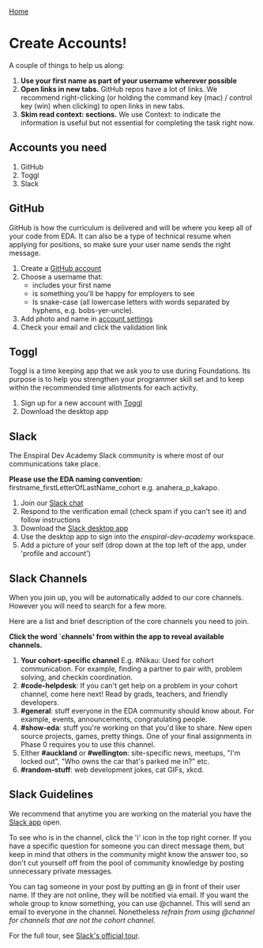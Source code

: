[Home](README.md)

# Create Accounts!

A couple of things to help us along:

1. **Use your first name as part of your username wherever possible**
2. **Open links in new tabs.** GitHub repos have a lot of links. We recommend right-clicking (or holding the command key (mac) / control key (win) when clicking) to open links in new tabs.
3. **Skim read context: sections.** We use Context: to indicate the information is useful but not essential for completing the task right now.

## Accounts you need

1. GitHub
2. Toggl
3. Slack

## GitHub
GitHub is how the curriculum is delivered and will be where you keep all of your code from EDA. It can also be a type of technical resume when applying for positions, so make sure your user name sends the right message.

1. Create a [GitHub account](https://github.com/)
2. Choose a username that:
    - includes your first name
    - is something you'll be happy for employers to see
    - Is snake-case (all lowercase letters with words separated by hyphens, e.g. bobs-yer-uncle).
3. Add photo and name in [account settings](https://github.com/settings/profile)
4. Check your email and click the validation link

## Toggl 
Toggl is a time keeping app that we ask you to use during Foundations. Its purpose is to help you strengthen your programmer skill set and to keep within the recommended time allotments for each activity. 

1. Sign up for a new account with [Toggl](https://toggl.com/)  
2. Download the desktop app 

## Slack
The Enspiral Dev Academy Slack community is where most of our communications take place.

__Please use the EDA naming convention:__
firstname_firstLetterOfLastName_cohort e.g. anahera_p_kakapo.

1. Join our [Slack chat](https://goo.gl/p25Pgw)  
2. Respond to the verification email (check spam if you can't see it) and follow instructions
4. Download the [Slack desktop app](https://slack.com/app)
5. Use the desktop app to sign into the _enspiral-dev-academy_ workspace.
6. Add a picture of your self (drop down at the top left of the app, under 'profile and account')

## Slack Channels
When you join up, you will be automatically added to our core channels. However you will need to search for a few more.

Here are a list and brief description of the core channels you need to join.

__Click the word `channels' from within the app to reveal available channels.__


1. **Your cohort-specific channel** E.g. #Nikau: Used for cohort communication. For example, finding a partner to pair with, problem solving, and checkin coordination.
2. **#code-helpdesk**: If you can't get help on a problem in your cohort channel, come here next! Read by grads, teachers, and friendly developers.
3. **#general**: stuff everyone in the EDA community should know about. For example, events, announcements, congratulating people.
4. **#show-eda**: stuff you're working on that you'd like to share. New open source projects, games, pretty things. One of your final assignments in Phase 0 requires you to use this channel.
5. Either **#auckland** or **#wellington**: site-specific news, meetups, "I'm locked out", "Who owns the car that's parked me in?" etc.
6. **#random-stuff**: web development jokes, cat GIFs, xkcd.


## Slack Guidelines

We recommend that anytime you are working on the material you have the [Slack app](https://slack.com/downloads) open.

To see who is in the channel, click the 'i' icon in the top right corner. If you have a specific question for someone you can direct message them, but keep in mind that others in the community might know the answer too, so don't cut yourself off from the pool of community knowledge by posting unnecessary private messages.

You can tag someone in your post by putting an @ in front of their user name. If they are not online, they will be notified via email. If you want the whole group to know something, you can use @channel. This will send an email to everyone in the channel. Nonetheless *refrain from using @channel for channels that are not the cohort channel*.

For the full tour, see [Slack's official tour](https://enspiral-dev-academy.slack.com/is/team-communication).



